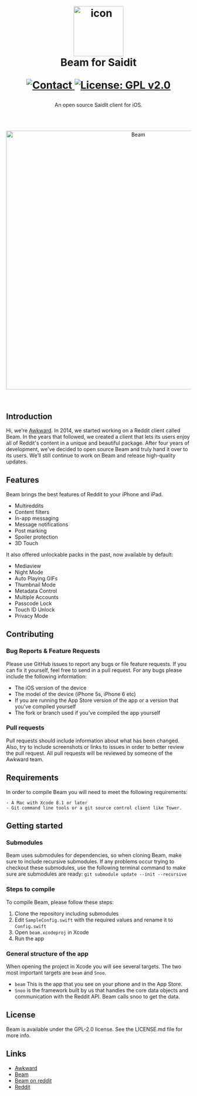 <h1 align="center">
  <img src="Docs/icon.png" width="136" alt="icon"><br>
  Beam for Saidit<br>
  <p align="center">
    <a href="https://twitter.com/daltonmeon">
      <img src="https://img.shields.io/badge/contact-dustarion-blue.svg?style=flat" alt="Contact">
    </a>
    <a href="LICENSE.md">
      <img src="https://img.shields.io/badge/license-GPL--2.0-red.svg?style=flat" alt="License: GPL v2.0">
    </a>
  </p>
</h1>

<p align="center">An open source SaidIt client for iOS.</p>

<br>
<br>

<p align="center">
  <img src="Docs/screens.png" width="705" alt="Beam">
</p>

<br>

## Introduction

Hi, we're [Awkward](https://awkward.co/). In 2014, we started working on a Reddit client called Beam. In the years that followed, we created a client that lets its users enjoy all of Reddit's content in a unique and beautiful package. After four years of development, we've decided to open source Beam and truly hand it over to its users. We’ll still continue to work on Beam and release high-quality updates.

## Features

Beam brings the best features of Reddit to your iPhone and iPad.

- Multireddits
- Content filters
- In-app messaging
- Message notifications
- Post marking
- Spoiler protection
- 3D Touch

It also offered unlockable packs in the past, now available by default:

- Mediaview
- Night Mode
- Auto Playing GIFs
- Thumbnail Mode
- Metadata Control
- Multiple Accounts
- Passcode Lock
- Touch ID Unlock
- Privacy Mode

## Contributing

### Bug Reports & Feature Requests
Please use GitHub issues to report any bugs or file feature requests. If you can fix it yourself, feel free to send in a pull request.
For any bugs please include the following information:
- The iOS version of the device
- The model of the device (iPhone 5s, iPhone 6 etc)
- If you are running the App Store version of the app or a version that you've compiled yourself
- The fork or branch used if you've compiled the app yourself

### Pull requests

Pull requests should include information about what has been changed. Also, try to include screenshots or links to issues in order to better review the pull request.
All pull requests will be reviewed by someone of the Awkward team.

## Requirements

In order to compile Beam you will need to meet the following requirements:
```
- A Mac with Xcode 8.1 or later
- Git command line tools or a git source control client like Tower. 
```

## Getting started

### Submodules
Beam uses submodules for dependencies, so when cloning Beam, make sure to include recursive submodules. 
If any problems occur trying to checkout these submodules, use the following terminal command to make sure are submodules are ready:
```git submodule update --init --recursive```

### Steps to compile
To compile Beam, please follow these steps: 
1. Clone the repository including submodules
2. Edit `SampleConfig.swift` with the required values and rename it to `Config.swift`
3. Open `beam.xcodeproj` in Xcode
4. Run the app

### General structure of the app

When opening the project in Xcode you will see several targets. The two most important targets are `beam` and `Snoo`. 
- `beam` This is the app that you see on your phone and in the App Store. 
- `Snoo` is the framework built by us that handles the core data objects and communication with the Reddit API. Beam calls snoo to get the data.

## License
Beam is available under the GPL-2.0 license. See the LICENSE.md file for more info.

## Links
- [Awkward](https://awkward.co/)
- [Beam](https://beamreddit.com/)
- [Beam on reddit](https://www.reddit.com/r/beamreddit/)
- [Reddit](https://www.reddit.com/)
